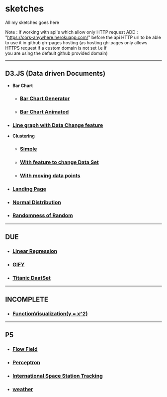 # sketches

All my  sketches goes here

Note : If working with api's which allow only HTTP request
       ADD : "https://cors-anywhere.herokuapp.com/"
          before the api HTTP url to be able to use it in github gh-pages hosting
          (as hosting gh-pages only allows HTTPS request if a custom domain is not set i.e if              
          you are using the default github provided domain)
          
---
## D3.JS (Data driven Documents)
- **Bar Chart**
  - ### [Bar Chart Generator](https://baby-oopsy-daisy.github.io/sketches/d3/barChart/1.0)
  - ### [Bar Chart Animated](https://baby-oopsy-daisy.github.io/sketches/d3/barChart/2.0)
- ### [Line graph with Data Change feature](https://baby-oopsy-daisy.github.io/sketches/d3/changinglines)
- **Clustering**
  - ### [Simple](https://baby-oopsy-daisy.github.io/sketches/d3/clustering/1.0)
  - ### [With feature to change Data Set](https://baby-oopsy-daisy.github.io/sketches/d3/clustering/2.0)
  - ### [With moving data points](https://baby-oopsy-daisy.github.io/sketches/d3/clustering/moving_cluster)
- ### [Landing Page](https://baby-oopsy-daisy.github.io/sketches/d3/landingPage)
- ### [Normal Distribution](https://baby-oopsy-daisy.github.io/sketches/d3/normaldistribution)
- ### [Randomness of Random](https://baby-oopsy-daisy.github.io/sketches/d3/randomnessOfRandom)

---
## DUE
- ### [Linear Regression](https://baby-oopsy-daisy.github.io/sketches/due/LinearRegression)
- ### [GIFY](https://baby-oopsy-daisy.github.io/sketches/due/gify(project2))
- ### [Titanic DaatSet](https://baby-oopsy-daisy.github.io/sketches/due/titanic)

---
## INCOMPLETE
 - ### [FunctionVisualization(y = x^2)](https://baby-oopsy-daisy.github.io/sketches/incomplete/functionVisual)
 
---
## P5
 - ### [Flow Field](https://baby-oopsy-daisy.github.io/sketches/p5/Flow_field)
 - ### [Perceptron](https://baby-oopsy-daisy.github.io/sketches/p5/perceptron)
 - ### [International Space Station Tracking](https://baby-oopsy-daisy.github.io/sketches/p5/ISSmap)
 - ### [weather](https://baby-oopsy-daisy.github.io/sketches/p5/weather)

